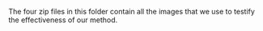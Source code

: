 The four zip files in this folder contain all the images that we use to testify the effectiveness of our method.
